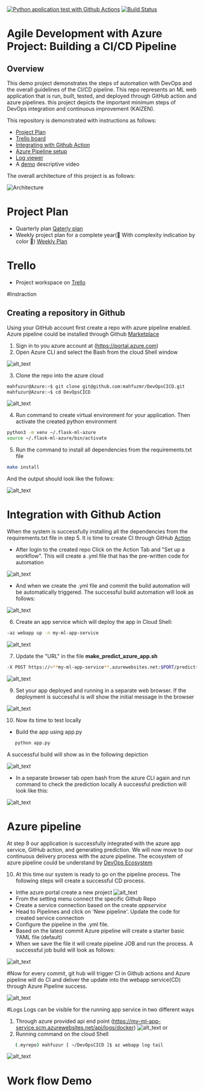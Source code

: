 [![Python application test with Github Actions](https://github.com/mahfuzmr/DevOpsCICD/actions/workflows/pythonapp.yml/badge.svg)](https://github.com/mahfuzmr/DevOpsCICD/actions/workflows/pythonapp.yml)
[![Build Status](https://dev.azure.com/mahfuzmr/DevOpsCICD/_apis/build/status/mahfuzmr.DevOpsCICD?branchName=main)](https://dev.azure.com/mahfuzmr/DevOpsCICD/_build/latest?definitionId=7&branchName=main)
# Agile Development with Azure Project: Building a CI/CD Pipeline

## Overview

This demo project demonstrates the steps of automation with DevOps and the overall guidelines of the CI/CD pipeline. This repo represents an ML web application that is run, built, tested, and deployed through GitHub action and azure pipelines. this project depicts the important minimum steps of DevOps integration and continuous improvement (KAIZEN).

This repository is demonstrated with instructions as follows:
- [Project Plan](#project-paln) 
- [Trello board](#trello)
- [Integrating with Github Action](#integration-with-github-action)
- [Azure Pipeline setup](#azure-pipeline)
- [Log viewer](#logs)
- A [demo](#work-flow-demo) descriptive video


The overall architecture of this project is as follows:

![Architecture](ScreenCaptures/SystemDiagram.drawio.png)

# Project Plan 
* Quarterly plan [Qaterly plan](https://docs.google.com/spreadsheets/d/1Bn9ZQgle6v80NKEdfrtuNLnAG6NSBL9CRmgfJ8xCKZw/edit#gid=213763889)
* Weekly project plan for a complete year(:anger: With complexity indication by color :anger:) [Weekly Plan](https://docs.google.com/spreadsheets/d/1Bn9ZQgle6v80NKEdfrtuNLnAG6NSBL9CRmgfJ8xCKZw/edit#gid=1348135932)

# Trello 
* Project workspace on [Trello](https://trello.com/invite/b/kwXF8kaZ/04fdfb33a716cb77f0a5cba7c01f9e32/devopscicd)

#Instraction
## Creating a repository in Github
Using your GitHub account first create a repo with azure pipeline enabled. Azure pipeline could be installed through Github [Marketplace](https://github.com/marketplace?type=)

1. Sign in to you azure account at (https://portal.azure.com)
2. Open Azure CLI and select the Bash from the cloud Shell window

![alt_text](ScreenCaptures/1.1cloudSellBash.png)

3. Clone the repo into the azure cloud

```bash
mahfuzur@Azure:~$ git clone git@github.com:mahfuzmr/DevOpsCICD.git
mahfuzur@Azure:~$ cd DevOpsCICD
```

![alt_text](ScreenCaptures/Section-4.1.png)

4. Run command to create virtual environment for your application. Then activate the created python environment
```bash
python3 -m venv ~/.flask-ml-azure
source ~/.flask-ml-azure/bin/activate
```
5. Run the command to install all dependencies from the requirements.txt file

```bash
make install
```
And the output should look like the follows:

![alt_text](ScreenCaptures/Section-4.3.png)

# Integration with Github Action

When the system is successfully installing all the dependencies from the requirements.txt file in step 5. It is time to create CI through GitHub [Action](https://github.com/features/actions)
* After login to the created repo Click on the Action Tab and "Set up a workflow". This will create a .yml file that has the pre-written code for automation

 ![alt_text](ScreenCaptures/actionyaml.png)
 
 * And when we create the .yml file and commit the build automation will be automatically triggered. The successful build automation will look as follows:

 ![alt_text](ScreenCaptures/section-6-github-action.png)


6. Create an app service which will deploy the app in Cloud Shell:

```bash
-az webapp up -n my-ml-app-service
```

![alt_text](ScreenCaptures/app-deployment-in-cloud-shell.png)

7. Update the "URL" in the file **make_predict_azure_app.sh**
```bash
-X POST https://<**my-ml-app-service**.azurewebsites.net:$PORT/predict> 
```

![alt_text](ScreenCaptures/url-update.png)

9. Set your app deployed and running in a separate web browser. If the deployment is successful is will show the initial message in the browser

![alt_text](ScreenCaptures/Section-6-appservice.png)

10. Now its time to test locally 
* Build the app using app.py
 ```bash
    python app.py
```
A successful build will show as in the following depiction

![alt_text](ScreenCaptures/Section-6-run-locally.png)

* In a separate browser tab open bash from the azure CLI again and run command to check the prediction locally
A successful prediction will look like this:

![alt_text](ScreenCaptures/prediction-success.png)


# Azure pipeline

At step 9 our application is successfully integrated with the azure app service, GitHub action, and generating prediction. We will now move to our continuous delivery process with the azure pipeline. The ecosystem of azure pipeline could be understand by [DevOps Ecosystem](https://docs.microsoft.com/en-us/azure/devops/pipelines/ecosystems/python-webapp?view=azure-devops)

10. At this time our system is ready to go on the pipeline process. The following steps will create a successful CD process.

* Inthe azure portal create a new project 
![alt_text](ScreenCaptures/flask-project.png)
* From the setting menu connect the specific Github Repo
* Create a service connection based on the create _appservice_
* Head to Pipelines and click on 'New pipeline'. Update the code for created service connection
* Configure the pipeline in the .yml file.
* Based on the latest commit Azure pipeline will create a starter basic YAML file (default)
* When we save the file it will create pipeline JOB and run the process. A successful job build will look as follows:

![alt_text](ScreenCaptures/Section-6-pipeline.png)


#Now for every commit, git hub will trigger CI in Github actions and Azure pipeline will do CI and deliver the update into the webapp service(CD) through Azure Pipeline success.

![alt_text](Update-pipeline-on-commit.png)




#Logs
Logs can be visible for the running app service in two different ways
1. Through azure provided api end point (https://my-ml-app-service.scm.azurewebsites.net/api/logs/docker)
![alt_text](ScreenCaptures/logsapi.png)
or
2. Running command on the cloud Shell
 ```bash
    (.myrepo) mahfuzur [ ~/DevOpsCICD ]$ az webapp log tail
```

![alt_text](logtail.png)


# Work flow Demo
